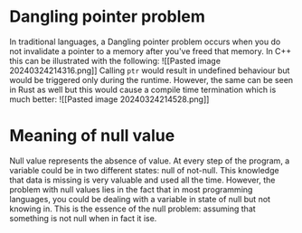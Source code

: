 # Dangling pointer problem
 In traditional languages, a Dangling pointer problem occurs when you do not invalidate a pointer to a memory after you've freed that memory.
 In C++ this can be illustrated with the following:
 ![[Pasted image 20240324214316.png]]
 Calling `ptr` would result in undefined behaviour but would be triggered only during the runtime. 
 However, the same can be seen in Rust as well but this would cause a compile time termination which is much better:
 ![[Pasted image 20240324214528.png]]
# Meaning of null value
Null value represents the absence of value. At every step of the program, a variable could be in two different states: null of not-null. This knowledge that data is missing is very valuable and used all the time. However, the problem with null values lies in the fact that in most programming languages, you could be dealing with a variable in state of null but not knowing in. This is the essence of the null problem: assuming that something is not null when in fact it ise. 


